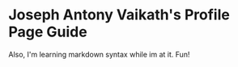 # Joseph Antony Vaikath's Profile Page Guide
Also, I'm learning markdown syntax while im at it. Fun!


